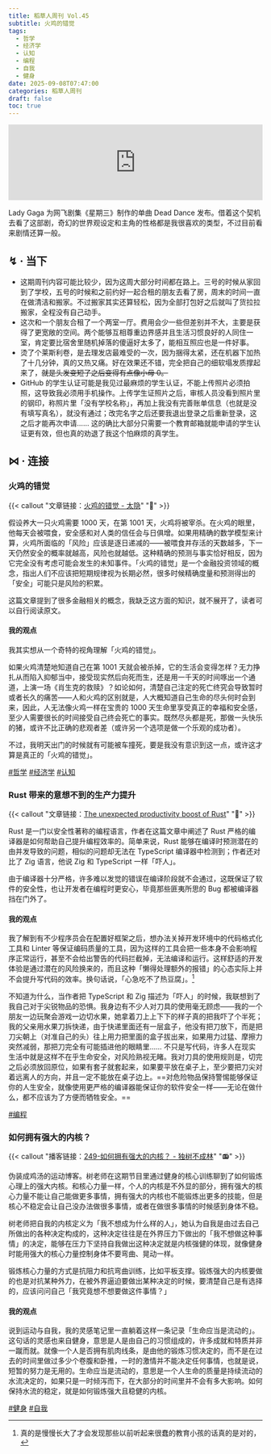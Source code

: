 ```yaml
---
title: 稻草人周刊 Vol.45
subtitle: 火鸡的错觉
tags:
  - 哲学
  - 经济学
  - 认知
  - 编程
  - 自我
  - 健身
date: 2025-09-08T07:47:00
categories: 稻草人周刊
draft: false
toc: true
---
```


<iframe allow="autoplay *; encrypted-media *;" frameborder="0" height="150" style="width:100%;max-width:660px;overflow:hidden;background:transparent;" sandbox="allow-forms allow-popups allow-same-origin allow-scripts allow-storage-access-by-user-activation allow-top-navigation-by-user-activation" src="https://embed.music.apple.com/cn/album/the-dead-dance/1837298856?i=1837298858"></iframe>

Lady Gaga 为网飞剧集《星期三》制作的单曲 Dead Dance 发布。借着这个契机去看了这部剧，奇幻的世界观设定和主角的性格都是我很喜欢的类型，不过目前看来剧情还算一般。

<!--more-->

## ↯ · 当下

- 这期周刊内容可能比较少，因为这周大部分时间都在路上。三号的时候从家回到了学校，五号的时候和之前约好一起合租的朋友去看了房，周末的时间一直在做清洁和搬家。不过搬家其实还算轻松，因为全部打包好之后就叫了货拉拉搬家，全程没有自己动手。
- 这次和一个朋友合租了一个两室一厅。费用会少一些但差别并不大，主要是获得了更宽敞的空间。两个能够互相尊重边界感并且生活习惯良好的人同住一室，肯定要比宿舍里随机掉落的傻逼好太多了，能相互照应也是一件好事。
- 烫了个莱斯利卷，是去理发店最难受的一次，因为捆得太紧，还在机器下加热了十几分钟，真的又热又痛。好在效果还不错，完全把自己的细软塌发质撑起来了，~~就是头发变短了之后变得有点像小母 0。~~
- GitHub 的学生认证可能是我见过最麻烦的学生认证，不能上传照片必须拍照，这导致我必须用手机操作。上传学生证照片之后，审核人员没看到照片里的钢印，称照片里「没有学校名称」，再加上我没有完善账单信息（也就是没有填写真名），就没有通过；改完名字之后还要我退出登录之后重新登录，这之后才能再次申请…… 这的确比大部分只需要一个教育邮箱就能申请的学生认证更有效，但也真的劝退了我这个怕麻烦的真学生。

## ⋈︎ · 连接

### 火鸡的错觉

{{< callout "文章链接：[火鸡的错觉 - 太隐](https://wangyurui.com/posts/huo-ji-de-cuo-jue-7519df30)" "📜" >}}

假设养大一只火鸡需要 1000 天，在第 1001 天，火鸡将被宰杀。在火鸡的眼里，他每天会被喂食，安全感和对人类的信任会与日俱增。如果用精确的数学模型来计算，火鸡所面临的「风险」应该是逐日递减的——被喂食并存活的天数越多，下一天仍然安全的概率就越高，风险也就越低。这种精确的预测与事实恰好相反，因为它完全没有考虑可能会发生的未知事件。「火鸡的错觉」是一个金融投资领域的概念，指出人们不应该把短期规律视为长期必然，很多时候精确度量和预测得出的「安全」可能只是风险的积累。

这篇文章提到了很多金融相关的概念，我缺乏这方面的知识，就不展开了，读者可以自行阅读原文。

#### 我的观点

我其实想从一个奇特的视角理解「火鸡的错觉」。

如果火鸡清楚地知道自己在第 1001 天就会被杀掉，它的生活会变得怎样？无力挣扎从而陷入抑郁当中，接受现实然后向死而生，还是用一千天的时间啄出一个通道，上演一场《肖生克的救赎》？如论如何，清楚自己注定的死亡终究会导致暂时或者长久的痛苦——人和火鸡的区别就是，人大概知道自己生命的尽头何时会到来，因此，人无法像火鸡一样在宝贵的 1000 天生命里享受真正的幸福和安全感，至少人需要很长的时间接受自己终会死亡的事实。既然尽头都是死，那做一头快乐的猪，或许不比正确的悲观者差（或许另一个选项是做一个乐观的成功者）。

不过，我明天出门的时候就有可能被车撞死，要是我没有意识到这一点，或许这才算是真正的「火鸡的错觉」。

[#哲学](/tags/哲学/) [#经济学](/tags/经济学/) [#认知](/tags/认知/)

### Rust 带来的意想不到的生产力提升

{{< callout "文章链接：[The unexpected productivity boost of Rust](https://lubeno.dev/blog/rusts-productivity-curve)" "📜" >}}

Rust 是一门以安全性著称的编程语言，作者在这篇文章中阐述了 Rust 严格的编译器是如何帮助自己提升编程效率的。简单来说，Rust 能够在编译时预测潜在的由并发导致的问题，相似的问题却无法在 TypeScript 编译器中检测到；作者还对比了 Zig 语言，他说 Zig 和 TypeScript 一样「吓人」。

由于编译器十分严格，许多难以发觉的错误在编译阶段就不会通过，这既保证了软件的安全性，也让开发者在编程时更安心，毕竟那些匪夷所思的 Bug 都被编译器挡在门外了。

#### 我的观点

我了解到有不少程序员会在配置好框架之后，想办法关掉开发环境中的代码格式化工具和 Linter 等保证编码质量的工具，因为这样的工具会把一些本身不会影响程序正常运行，甚至不会给出警告的代码拦截掉，无法编译和运行。这样舒适的开发体验是通过潜在的风险换来的，而且这种「懒得处理额外的报错」的心态实际上并不会提升写代码的效率。换句话说，「心急吃不了热豆腐」。[^1]

不知道为什么，当作者把 TypeScript 和 Zig 描述为「吓人」的时候，我联想到了我自己对于尖锐物品的恐惧。我身边有不少人对刀具的使用毫无顾虑——我的一个朋友一边玩聚会游戏一边切水果，她拿着刀上上下下的样子真的把我吓了个半死；我的父亲用水果刀拆快递，由于快递里面还有一层盒子，他没有把刀放下，而是把刀尖朝上（对准自己的头）往上用力把里面的盒子拔出来，如果用力过猛、摩擦力突然减弱，那把刀完全有可能插进他的眼睛里…… 不只是写代码，许多人在现实生活中就是这样不在乎生命安全，对风险熟视无睹。我对刀具的使用规则是，切完之后必须放回原位，如果有套子就套起来，如果要平放在桌子上，至少要把刀尖对着远离人的方向，并且一定不能放在桌子边上。==对危险物品保持警惕能够保证你的人生安全，就像使用更严格的编译器能保证你的软件安全一样——无论在做什么，都不应该为了方便而牺牲安全。==

[#编程](/tags/编程/)

### 如何拥有强大的内核？

{{< callout "播客链接：[249-如何拥有强大的内核？ - 独树不成林](https://podcasts.apple.com/cn/podcast/%E7%8B%AC%E6%A0%91%E4%B8%8D%E6%88%90%E6%9E%97/id1711052890?i=1000725244335)" "📻" >}}

伪装成鸡汤的运动博客。树老师在这期节目里通过健身的核心训练聊到了如何锻炼心理上的强大内核。和核心力量一样，个人的内核是不外显的部分，拥有强大的核心力量不能让自己能做更多事情，拥有强大的内核也不能锻炼出更多的技能，但是核心不稳定会让自己没办法做很多事情，或者在做很多事情的时候感到身体不稳。

树老师把自我的内核定义为「我不想成为什么样的人」，她认为自我是由过去自己所做出的各种决定构成的，这种决定往往是在外界压力下做出的「我不想做这种事情」的决定，能够在压力下坚持自我做出这种决定就是内核强健的体现，就像健身时能用强大的核心力量控制身体不要弯曲、晃动一样。

锻炼核心力量的方式是抗阻力和抗弯曲训练，比如平板支撑。锻炼强大的内核要做的也是对抗某种外力，在被外界逼迫要做出某种决定的时候，要清楚自己是有选择的，应该问问自己「我究竟想不想要做这件事情？」

#### 我的观点

说到运动与自我，我的灵感笔记里一直躺着这样一条记录「生命应当是流动的」。这句话的灵感也来自健身，意思是人是由自己的习惯组成的，许多成就和特质并非一蹴而就。就像一个人是否拥有肌肉线条，是由他的锻炼习惯决定的，而不是在过去的时间里做过多少个卷腹和卧推，一时的激情并不能决定任何事情，也就是说，短暂的努力是无用的。生命应当是流动的，意思是一个人生命的质量是持续流动的水流决定的，如果只是一时倾泻而下，在大部分的时间里并不会有多大影响。如何保持水流的稳定，就是如何锻炼强大且稳健的内核。

[#健身](/tags/健身/) [#自我](/tags/自我/)


[^1]: 真的是慢慢长大了才会发现那些以前听起来很蠢的教育小孩的话真的是对的，
